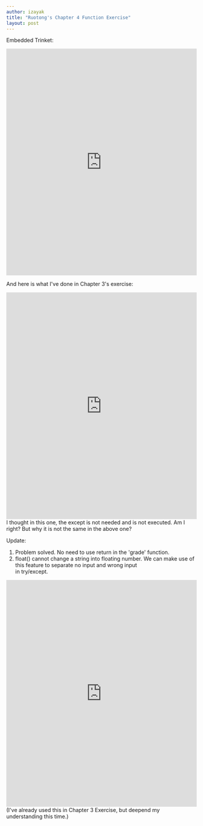 ```yaml
---
author: izayak
title: "Ruotong's Chapter 4 Function Exercise"
layout: post
---
```


Embedded Trinket:  
<iframe src="https://trinket.io/embed/python/8e70bdb01d" width="100%" height="600" frameborder="0" marginwidth="0" marginheight="0" allowfullscreen></iframe>  


And here is what I've done in Chapter 3's exercise:
<iframe src="https://trinket.io/embed/python/138830866d" width="100%" height="600" frameborder="0" marginwidth="0" marginheight="0" allowfullscreen></iframe> 
I thought in this one, the except is not needed and is not executed. Am I right? But why it is not the same in the above one?

Update:
1. Problem solved. No need to use return in the 'grade' function.
2. float() cannot change a string into floating number. We can make use of this feature to separate no input and wrong input  
in try/except.
<iframe src="https://trinket.io/embed/python/e9a213419a" width="100%" height="600" frameborder="0" marginwidth="0" marginheight="0" allowfullscreen></iframe>
(I've already used this in Chapter 3 Exercise, but deepend my understanding this time.)
